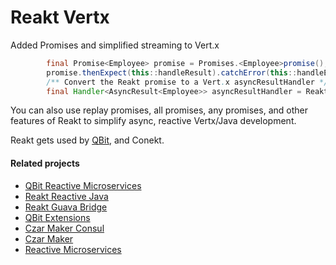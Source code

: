 # Reakt Vertx
Added Promises and simplified streaming to Vert.x

```java
        final Promise<Employee> promise = Promises.<Employee>promise();
        promise.thenExpect(this::handleResult).catchError(this::handleError);
        /** Convert the Reakt promise to a Vert.x asyncResultHandler */
        final Handler<AsyncResult<Employee>> asyncResultHandler = ReaktVertx.convertPromise(promise);
```


You can also use replay promises, all promises, any promises, and other
features of Reakt to simplify async, reactive Vertx/Java development.

Reakt gets used by [QBit](http://advantageous.github.io/qbit/), and Conekt.

#### Related projects
* [QBit Reactive Microservices](http://advantageous.github.io/qbit/)
* [Reakt Reactive Java](http://advantageous.github.io/reakt)
* [Reakt Guava Bridge](http://advantageous.github.io/reakt-guava/)
* [QBit Extensions](https://github.com/advantageous/qbit-extensions)
* [Czar Maker Consul](http://advantageous.github.io/czar-maker-consul/)
* [Czar Maker](http://advantageous.github.io/czar-maker/)
* [Reactive Microservices](http://www.mammatustech.com/reactive-microservices)
